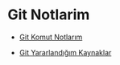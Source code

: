 # Git Notlarim

- [Git Komut Notlarım](https://github.com/kaankaltakkiran/Linux_notlarim/blob/main/git_notlarim/notlarim/git_komut_notlarim.md)

- [Git Yararlandığım Kaynaklar](https://github.com/kaankaltakkiran/Linux_notlarim/blob/main/php_notlarim/notlarim/php_kaynaklarim.md)
